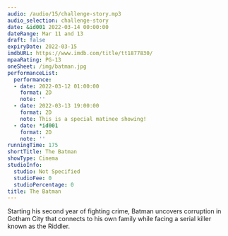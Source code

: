 ```yaml
---
audio: /audio/15/challenge-story.mp3
audio_selection: challenge-story
date: &id001 2022-03-14 00:00:00
dateRange: Mar 11 and 13
draft: false
expiryDate: 2022-03-15
imdbURL: https://www.imdb.com/title/tt1877830/
mpaaRating: PG-13
oneSheet: /img/batman.jpg
performanceList:
  performance:
  - date: 2022-03-12 01:00:00
    format: 2D
    note: ''
  - date: 2022-03-13 19:00:00
    format: 2D
    note: This is a special matinee showing!
  - date: *id001
    format: 2D
    note: ''
runningTime: 175
shortTitle: The Batman
showType: Cinema
studioInfo:
  studio: Not Specified
  studioFee: 0
  studioPercentage: 0
title: The Batman
---
```


Starting his second year of fighting crime, Batman uncovers corruption in Gotham City that connects to his own family while facing a serial killer known as the Riddler.
